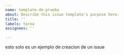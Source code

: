```yaml
---
name: template-de-prueba
about: Describe this issue template's purpose here.
title: ''
labels: tarea
assignees: ''

---
```


esto solo es un ejemplo de creacion de un issue
